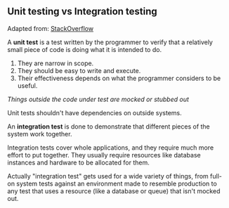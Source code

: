 ## Unit testing vs Integration testing ##

Adapted from: [StackOverflow](http://stackoverflow.com/questions/5357601/whats-the-difference-between-unit-tests-and-integration-tests)

A **unit test** is a test written by the programmer to verify that a relatively small piece of code is doing what it is intended to do.
1. They are narrow in scope.
1. They should be easy to write and execute.
1. Their effectiveness depends on what the programmer considers to be useful.

*Things outside the code under test are mocked or stubbed out*

Unit tests shouldn't have dependencies on outside systems.


An **integration test** is done to demonstrate that different pieces of the system work together.

Integration tests cover whole applications, and they require much more effort to put together. They usually require resources like database instances and hardware to be allocated for them.

Actually "integration test" gets used for a wide variety of things, from full-on system tests against an environment made to resemble production to any test that uses a resource (like a database or queue) that isn't mocked out.
